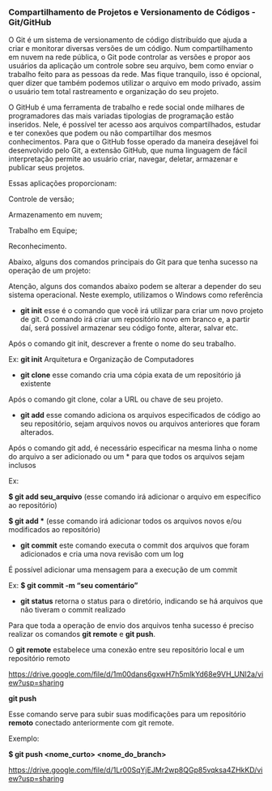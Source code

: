 ###                 Compartilhamento de Projetos e Versionamento de Códigos - Git/GitHub



O Git é um sistema de versionamento de código distribuído que ajuda a criar e monitorar diversas versões de um código. Num compartilhamento em nuvem na rede pública, o Git pode controlar as versões e propor aos usuários da aplicação um controle sobre seu arquivo, bem como enviar o trabalho feito para as pessoas da rede. Mas fique tranquilo, isso é opcional, quer dizer que também podemos utilizar o arquivo em modo privado, assim o usuário tem total rastreamento e organização do seu projeto.

O GitHub é uma ferramenta de trabalho e rede social onde milhares de programadores das mais variadas tipologias de programação estão inseridos. Nele, é possível ter acesso aos arquivos compartilhados, estudar e ter conexões que podem ou não compartilhar dos mesmos conhecimentos. Para que o GitHub fosse operado da maneira desejável foi desenvolvido pelo Git, a extensão GitHub, que numa linguagem de fácil interpretação permite ao usuário criar, navegar, deletar, armazenar e publicar seus projetos.

Essas aplicações proporcionam:

Controle de versão;

Armazenamento em nuvem;

Trabalho em Equipe;

Reconhecimento.



Abaixo, alguns dos comandos principais do Git para que tenha sucesso na operação de um projeto:

Atenção, alguns dos comandos abaixo podem se alterar a depender do seu sistema operacional. Neste exemplo, utilizamos o Windows como referência

- **git init**  esse é o comando que você irá utilizar para criar um novo projeto de git. O comando irá criar um repositório novo em branco e, a partir daí, será possível armazenar seu código fonte, alterar, salvar etc.

Após o comando git init, descrever a frente o nome do seu trabalho.

Ex: **git init** Arquitetura e Organização de Computadores

- **git clone**  esse comando cria uma cópia exata de um repositório já existente

Após o comando git clone, colar a URL ou chave de seu projeto.

- **git add**  esse comando adiciona os arquivos especificados de código ao seu repositório, sejam arquivos novos ou arquivos anteriores que foram alterados.

Após o comando git add, é necessário especificar na mesma linha o nome do arquivo a ser adicionado ou um * para que todos os arquivos sejam inclusos

Ex:

**$ git add seu_arquivo** (esse comando irá adicionar o arquivo em específico ao repositório)

**$ git add \*** (esse comando irá adicionar todos os arquivos novos e/ou modificados ao repositório)

- **git commit** este comando executa o commit dos arquivos que foram adicionados e cria uma nova revisão com um log

É possível adicionar uma mensagem para a execução de um commit

Ex: **$ git commit -m “seu comentário”**

- **git status** retorna o status para o diretório, indicando se há arquivos que não tiveram o commit realizado

Para que toda a operação de envio dos arquivos tenha sucesso é preciso realizar  os comandos **git remote** e **git push**.

O **git remote** estabelece uma conexão entre seu repositório local e um repositório remoto

https://drive.google.com/file/d/1m00dans6gxwH7h5mlkYd68e9VH_UNI2a/view?usp=sharing

**git push**

Esse comando serve para subir suas modificações para um repositório **remoto** conectado anteriormente com git remote.

Exemplo:

**$ git push  <nome_curto> <nome_do_branch>**

https://drive.google.com/file/d/1Lr00SqYjEJMr2wp8QGp85vqksa4ZHkKD/view?usp=sharing